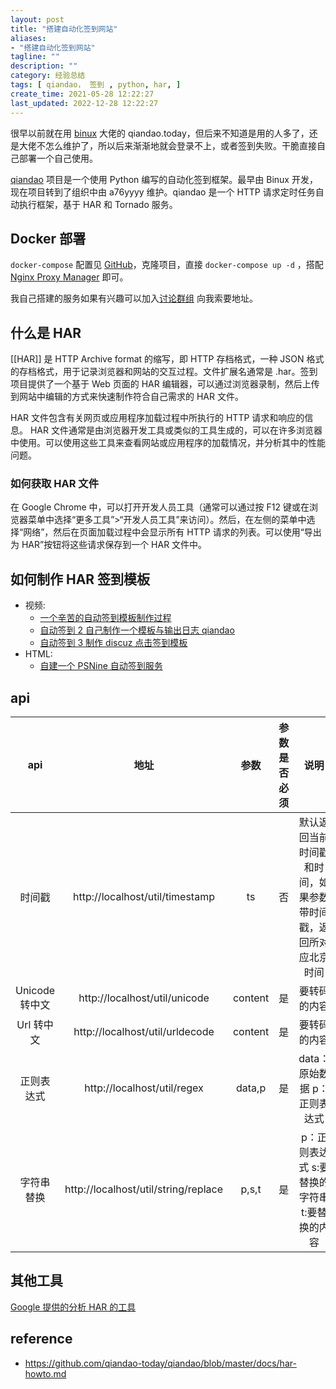 ```yaml
---
layout: post
title: "搭建自动化签到网站"
aliases:
- "搭建自动化签到网站"
tagline: ""
description: ""
category: 经验总结
tags: [ qiandao， 签到 , python, har, ]
create_time: 2021-05-28 12:22:27
last_updated: 2022-12-28 12:22:27
---
```


很早以前就在用 [binux](https://github.com/binux/qiandao) 大佬的 qiandao.today，但后来不知道是用的人多了，还是大佬不怎么维护了，所以后来渐渐地就会登录不上，或者签到失败。干脆直接自己部署一个自己使用。

[qiandao](https://github.com/qiandao-today/qiandao) 项目是一个使用 Python 编写的自动化签到框架。最早由 Binux 开发，现在项目转到了组织中由 a76yyyy 维护。qiandao 是一个 HTTP 请求定时任务自动执行框架，基于 HAR 和 Tornado 服务。

## Docker 部署

`docker-compose` 配置见 [GitHub](https://github.com/einverne/dockerfile/tree/master/qiandao)，克隆项目，直接 `docker-compose up -d` ，搭配 [Nginx Proxy Manager](/post/2022/02/nginx-proxy-manager.html) 即可。

我自己搭建的服务如果有兴趣可以加入[讨论群组](https://t.me/+ZGRSOKjueMd6WelK) 向我索要地址。

## 什么是 HAR

[[HAR]] 是 HTTP Archive format 的缩写，即 HTTP 存档格式，一种 JSON 格式的存档格式，用于记录浏览器和网站的交互过程。文件扩展名通常是 .har。签到项目提供了一个基于 Web 页面的 HAR 编辑器，可以通过浏览器录制，然后上传到网站中编辑的方式来快速制作符合自己需求的 HAR 文件。

HAR 文件包含有关网页或应用程序加载过程中所执行的 HTTP 请求和响应的信息。 HAR 文件通常是由浏览器开发工具或类似的工具生成的，可以在许多浏览器中使用。可以使用这些工具来查看网站或应用程序的加载情况，并分析其中的性能问题。

### 如何获取 HAR 文件

在 Google Chrome 中，可以打开开发人员工具（通常可以通过按 F12 键或在浏览器菜单中选择“更多工具”>“开发人员工具”来访问）。然后，在左侧的菜单中选择“网络”，然后在页面加载过程中会显示所有 HTTP 请求的列表。可以使用“导出为 HAR”按钮将这些请求保存到一个 HAR 文件中。

## 如何制作 HAR 签到模板

- 视频:
  - [一个辛苦的自动签到模板制作过程](https://www.bilibili.com/video/BV1ox411C7RT)
  - [自动签到 2 自己制作一个模板与输出日志 qiandao](https://www.bilibili.com/video/BV1By4y1y7ar)
  - [自动签到 3 制作 discuz 点击签到模板](https://www.bilibili.com/video/BV1Nt4y1e7EQ)
- HTML:
  - [自建一个 PSNine 自动签到服务](https://blog.abyss.moe/posts/Qiandao/)

## api

|      api       |                 地址                 |  参数   | 参数是否必须 |                              说明                              |                                                                                                                                                                                                                                                                      用例                                                                                                                                                                                                                                                                       |
|:--------------:|:------------------------------------:|:-------:|:------------:|:--------------------------------------------------------------:|:-----------------------------------------------------------------------------------------------------------------------------------------------------------------------------------------------------------------------------------------------------------------------------------------------------------------------------------------------------------------------------------------------------------------------------------------------------------------------------------------------------------------------------------------------:|
|     时间戳     |   http://localhost/util/timestamp    |   ts    |      否      | 默认返回当前时间戳和时间，如果参数带时间戳，返回所对应北京时间 |                                                                                                                                                                                                                                  http://localhost/util/timestamp http://localhost/util/timestamp?ts=1586921249                                                                                                                                                                                                                                  |
| Unicode 转中文 |    http://localhost/util/unicode     | content |      是      |                          要转码的内容                          |                                                                                                                                                                                                                                       http://localhost/util/unicode?content=今日签到：1\u5929\u5ef6\u4fdd                                                                                                                                                                                                                                       |
|   Url 转中文   |   http://localhost/util/urldecode    | content |      是      |                          要转码的内容                          |                                                                                                                                                                                                                                        http://localhost/util/urldecode?content=签到成功！每日签到获得%2C                                                                                                                                                                                                                                        |
|   正则表达式   |     http://localhost/util/regex      | data,p  |      是      |                  data：原始数据 p：正则表达式                  | http://localhost/util/regex?data=%7b"code"%3a0%2c"msg"%3a"成功"%2c"data"%3a%7b"users"%3a%5b%7b"name"%3a"张三"%2c"gender"%3a"male"%2c"age"%3a12%7d%2c%7b"name"%3a"李四"%2c"gender"%3a"female"%2c"age"%3a15%7d%2c%7b"name"%3a"王五"%2c"gender"%3a"male"%2c"age"%3a22%7d%2c%7b"name"%3a"赵六"%2c"gender"%3a"male"%2c"age"%3a24%7d%5d%2c"goods"%3a%5b%7b"name"%3a"apple"%2c"price"%3a15%2c"num"%3a200%7d%2c%7b"name"%3a"pear"%2c"price"%3a18%2c"num"%3a100%7d%2c%7b"name"%3a"banana"%2c"price"%3a16%2c"num"%3a210%7d%5d%7d%7d&p=name"%3a"(.%2b%3f)" |
|   字符串替换   | http://localhost/util/string/replace |  p,s,t  |      是      |         p：正则表达式 s:要替换的字符串 t:要替换的内容          |                                                                                                                                                                                                        `http://localhost/util/string/replace?p=%E4%BA%BA&t=%E5%AD%97%E7%AC%A6%E4%B8%B2&s={%22text%22:%22%E6%88%91%E6%98%AF%E4%BA%BA%22}`                                                                                                                                                                                                        |

## 其他工具

[Google 提供的分析 HAR 的工具](https://toolbox.googleapps.com/apps/har_analyzer/)

## reference

- <https://github.com/qiandao-today/qiandao/blob/master/docs/har-howto.md>
